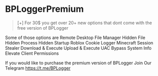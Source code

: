 # BPLoggerPremium
> [+] For 30$ you get over 20+ new options that dont come with the free version of BPLogger


Some of those options are
Remote Desktop
File Manager
Hidden File
Hidden Process
Hidden Startup
Roblox Cookie Logger
Minecraft Session Stealer
Download & Execute
Upload & Execute
UAC Bypass
System Info
Elevate Client Permissions

If you would like to purchase the premium version of BPLogger
Join Our Telegram https://t.me/BPLogger
